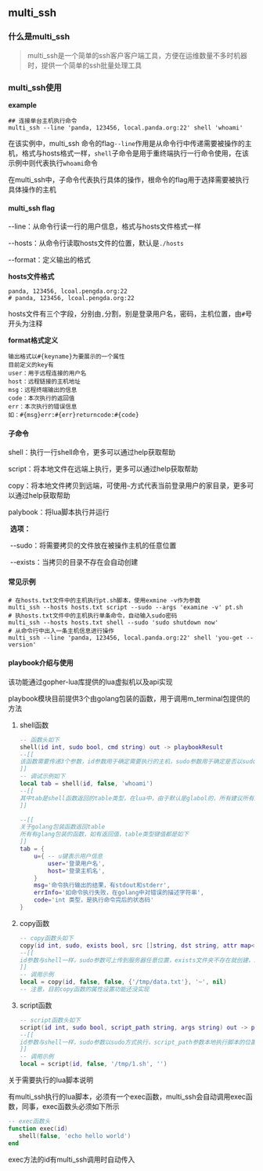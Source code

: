 ## multi_ssh
### 什么是multi_ssh
> multi_ssh是一个简单的ssh客户客户端工具，方便在运维数量不多时机器时，提供一个简单的ssh批量处理工具

### multi_ssh使用

**example**

```shell
## 连接单台主机执行命令
multi_ssh --line 'panda, 123456, local.panda.org:22' shell 'whoami'
```

在该实例中，multi_ssh 命令的flag`--line`作用是从命令行中传递需要被操作的主机，格式与hosts格式一样，`shell`子命令是用于重终端执行一行命令使用，在该示例中则代表执行`whoami`命令

在multi_ssh中，子命令代表执行具体的操作，根命令的flag用于选择需要被执行具体操作的主机

#### multi_ssh flag

--line：从命令行读一行的用户信息，格式与hosts文件格式一样

--hosts：从命令行读取hosts文件的位置，默认是`./hosts`

--format：定义输出的格式

**hosts文件格式**

```
panda, 123456, lcoal.pengda.org:22
# panda, 123456, lcoal.pengda.org:22
```

hosts文件有三个字段，分别由`,`分割，别是登录用户名，密码，主机位置，由`#`号开头为注释

**format格式定义**

```
输出格式以#{keyname}为要展示的一个属性
目前定义的key有
user：用于远程连接的用户名
host：远程链接的主机地址
msg：远程终端输出的信息
code：本次执行的返回值
err：本次执行的错误信息
如：#{msg}err:#{err}returncode:#{code}
```

#### 子命令

shell：执行一行shell命令，更多可以通过help获取帮助

script：将本地文件在远端上执行，更多可以通过help获取帮助

copy：将本地文件拷贝到远端，可使用`~`方式代表当前登录用户的家目录，更多可以通过help获取帮助

palybook：将lua脚本执行并运行

​	**选项：**

​	--sudo：将需要拷贝的文件放在被操作主机的任意位置

​	--exists：当拷贝的目录不存在会自动创建

#### 常见示例

```shell
# 在hosts.txt文件中的主机执行pt.sh脚本，使用exmine -v作为参数
multi_ssh --hosts hosts.txt script --sudo --args 'examine -v' pt.sh
# 执hosts.txt文件中的主机执行单条命令，自动输入sudo密码
multi_ssh --hosts hosts.txt shell --sudo 'sudo shutdown now'
# 从命令行中出入一条主机信息进行操作
multi_ssh --line 'panda, 123456, local.panda.org:22' shell 'you-get --version'
```

#### playbook介绍与使用

该功能通过gopher-lua库提供的lua虚拟机以及api实现

playbook模块目前提供3个由golang包装的函数，用于调用m_terminal包提供的方法

1. shell函数

   ```lua
   -- 函数头如下
   shell(id int, sudo bool, cmd string) out -> playbookResult
   --[[
   该函数需要传递3个参数，id参数用于确定需要执行的主机，sudo参数用于确定是否以sudo方式执行，cmd参数及真正要执行的命令，主要，在multi_ssh提供的公开执行一条命令的方式中，都在将命令进行预先的处理，使其在英语语系下执行
   ]]
   -- 调试示例如下
   local tab = shell(id, false, 'whoami')
   --[[
   其中tab是shell函数返回的table类型，在lua中，由于默认是glabol的，所有建议所有的值都设置为local
   ]]
   
   --[[
   关于golang包装函数返回table
   所有有glang包装的函数，如有返回值，table类型键值都是如下
   ]]
   tab = {
       u={ -- u键表示用户信息
           user='登录用户名',
           host='登录主机名',
       }
       msg='命令执行输出的结果，有stdout和stderr',
       errInfo='如命令执行失败，在golang中对错误的描述字符串',
       code='int 类型，是执行命令完后的状态码'
   }
   ```

2. copy函数

   ```lua
   -- copy函数头如下
   copy(id int, sudo, exists bool, src []string, dst string, attr map<lua table>) out -> playbookResult
   --[[
   id参数与shell一样，sudo参数可上传到服务器任意位置，exists文件夹不存在就创建，src，需要拷贝的一些文件，必须用数组，dst上传的目标位置，attr，需要设置的上传后的文件属性
   ]]
   -- 调用示例
   local = copy(id, false, false, {'/tmp/data.txt'}, '~', nil)
   -- 注意，目前copy函数的属性设置功能还没实现
   ```

3. script函数

   ```lua
   -- script函数头如下
   script(id int, sudo bool, script_path string, args string) out -> playbookResult
   --[[
   id参数与shell一样，sudo参数以sudo方式执行，script_path参数本地执行脚本的位置，args参数，脚本的参数
   ]]
   -- 调用示例
   local = script(id, false, '/tmp/1.sh', '')
   ```

关于需要执行的lua脚本说明

有multi_ssh执行的lua脚本，必须有一个exec函数，multi_ssh会自动调用exec函数，同事，exec函数头必须如下所示

```lua
-- exec函数头
function exec(id)
   shell(false, 'echo hello world') 
end
```

exec方法的id有multi_ssh调用时自动传入
